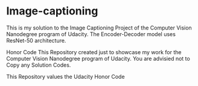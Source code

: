 # Image-captioning
This is my solution to the Image Captioning Project of the Computer Vision Nanodegree program of Udacity.
The Encoder-Decoder model uses ResNet-50 architecture.


Honor Code
This Repository created just to showcase my work for the Computer Vision Nanodegree program of Udacity. You are advisied not to Copy any Solution Codes.

This Repository values the Udacity Honor Code
